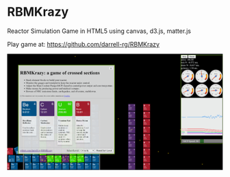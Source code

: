 # RBMKrazy
Reactor Simulation Game in HTML5 using canvas, d3.js, matter.js

Play game at: https://github.com/darrell-rg/RBMKrazy

![ScreenShot of Game](/img/ScreenShot.png)

